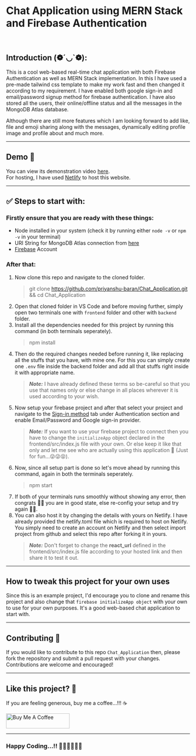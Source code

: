 # Chat Application using MERN Stack and Firebase Authentication

<br/>

## Introduction (❁´◡`❁):

This is a cool web-based real-time chat application with both Firebase Authentication as well as MERN Stack implementation. In this I have used a pre-made tailwind css template to make my work fast and then changed it according to my requirement. I have enabled both google sign-in and email/password signup method for firebase authentication. I have also stored all the users, their online/offline status and all the messages in the MongoDB Atlas database.

Although there are still more features which I am looking forward to add like, file and emoji sharing along with the messages, dynamically editing profile image and profile about and much more.

<!-- Now without wasting more time give it a short using the below provided demo link and then share your experience in this [post](). -->

---

## Demo 👀

<!-- You can view the demo of this website by following [this link](https://web-based-real-time-chat-application.netlify.app/) **(For better user experience don't open it in your mobile phone)**. Or else  -->

You can view its demonstration video [here](https://clipchamp.com/watch/B3gtuU7A1nO).<br> For hosting, I have used [Netlify](https://app.netlify.com) to host this website.

---

## ✅ Steps to start with:

### Firstly ensure that you are ready with these things:

- Node installed in your system (check it by running either `node -v` or `npm -v` in your terminal)
- URI String for MongoDB Atlas connection from [here](https://cloud.mongodb.com/v2/63c0084fb7eec9687474067f#/clusters/detail/Cluster-1/connect?clusterId=Cluster-1)
- [Firebase](https://console.firebase.google.com/) Account

### After that:

1. Now clone this repo and navigate to the cloned folder.
   > git clone https://github.com/priyanshu-baran/Chat_Application.git && cd Chat_Application
2. Open that cloned folder in VS Code and before moving further, simply open two terminals one with `frontend` folder and other with `backend` folder.
3. Install all the dependencies needed for this project by running this command (in both terminals seperately).
   > npm install
4. Then do the required changes needed before running it, like replacing all the stuffs that you have, with mine one. For this you can simply create one `.env` file inside the backend folder and add all that stuffs right inside it with appropriate name.
   > **_Note:_** I have already defined these terms so be-careful so that you use that names only or else change in all places wherever it is used according to your wish.
5. Now setup your firebase project and after that select your project and navigate to the [Sign-in method](https://console.firebase.google.com/project/chat-application-5f522/authentication/providers) tab under Authentication section and enable Email/Password and Google sign-in provider.
   > **_Note:_** If you want to use your firebase project to connect then you have to change the `initializeApp` object declared in the frontend/src/index.js file with your own. Or else keep it like that only and let me see who are actually using this application 👀 (Just for fun...😜😜😝).
6. Now, since all setup part is done so let's move ahead by running this command, again in both the terminals seperately.
   > npm start
7. If both of your terminals runs smoothly without showing any error, then congrats 🥳🎉 you are in good state, else re-config your setup and try again 🤕🫣.
8. You can also host it by changing the details with yours on Netlify. I have already provided the netlify.toml file which is required to host on Netlify. You simply need to create an account on Netlify and then select import project from github and select this repo after forking it in yours.
   > **_Note:_** Don't forget to change the **react_url** defined in the frontend/src/index.js file according to your hosted link and then share it to test it out.

---

## How to tweak this project for your own uses

Since this is an example project, I'd encourage you to clone and rename this project and also change that `firebase initializeApp object` with your own to use for your own purposes. It's a good web-based chat application to start with.

---

## Contributing 📝

If you would like to contribute to this repo `Chat_Application` then, please fork the repository and submit a pull request with your changes. Contributions are welcome and encouraged!

---

## Like this project? 🤩

If you are feeling generous, buy me a coffee...!!! ☕<br/>

<a href="https://www.buymeacoffee.com/priyanshubaran" target="_blank"><img src="https://cdn.buymeacoffee.com/buttons/default-orange.png" alt="Buy Me A Coffee" height="41" width="174"></a>

---

### Happy Coding...!! 👨🏽‍💻👨🏽‍💻
